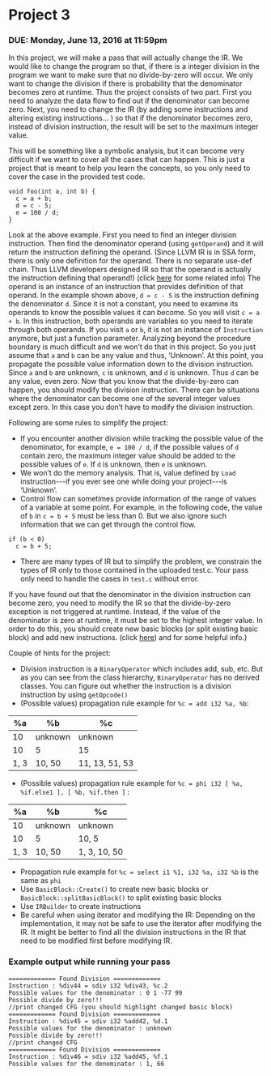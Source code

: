 # Project 3

### DUE: Monday, June 13, 2016 at 11:59pm

In this project, we will make a pass that will actually change the IR. We would like to change the program so that, if there is a integer division in the program we want to make sure that no divide-by-zero will occur. We only want to change the division if there is probability that the denominator becomes zero at runtime. Thus the project consists of two part. First you need to analyze the data flow to find out if the denominator can become zero. Next, you need to change the IR (by adding some instructions and altering existing instructions… ) so that if the denominator becomes zero, instead of division instruction, the result will be set to the maximum integer value.

This will be something like a symbolic analysis, but it can become very difficult if we want to cover all the cases that can happen. This is just a project that is meant to help you learn the concepts, so you only need to cover the case in the provided test code.

```{c}
void foo(int a, int b) {
  c = a + b;
  d = c - 5;
  e = 100 / d;
}
```

Look at the above example. First you need to find an integer division instruction. Then find the denominator operand (using `getOperand`) and it will return the instruction defining the operand. (Since LLVM IR is in SSA form, there is only one definition for the operand. There is no separate use-def chain. Thus LLVM developers designed IR so that the operand is actually the instruction defining that operand!) (click [here](
http://llvm.org/releases/3.4.2/docs/ProgrammersManual.html#iterating-over-def-use-use-def-chains) for some related info)
The operand is an instance of an instruction that provides definition of that operand. In the example shown above, `d = c - 5` is the instruction defining the denominator `d`. Since it is not a constant, you need to examine its operands to know the possible values it can become. So you will visit `c = a + b`. In this instruction, both operands are variables so you need to iterate through both operands. If you visit `a` or `b`, it is not an instance of `Instruction` anymore, but just a function parameter. Analyzing beyond the procedure boundary is much difficult and we won’t do that in this project. So you just assume that `a` and `b` can be any value and thus, ‘Unknown’. At this point, you propagate the possible value information down to the division instruction. Since `a` and `b` are unknown, `c` is unknown, and `d` is unknown. Thus `d` can be any value, even zero. Now that you know that the divide-by-zero can happen, you should modify the division instruction. There can be situations where the denominator can become one of the several integer values except zero. In this case you don’t have to modify the division instruction.

Following are some rules to simplify the project:
- If you encounter another division while tracking the possible value of the denominator, for example, `e = 100 / d`, if the possible values of `d` contain zero, the maximum integer value should be added to the possible values of `e`. If `d` is unknown, then `e` is unknown.
- We won’t do the memory analysis. That is, value defined by `Load` instruction---if you ever see one while doing your project---is ‘Unknown’. 
- Control flow can sometimes provide information of the range of values of a variable at some point. For example, in the following code, the value of `b` in `c = b + 5`  must be less than 0. But we also ignore such information that we can get through the control flow.

```{c}
if (b < 0)
  c = b + 5;
```
- There are many types of IR but to simplify the problem, we constrain the types of IR only to those contained in the uploaded test.c. Your pass only need to handle the cases in `test.c` without error.

If you have found out that the denominator in the division instruction can become zero, you need to modify the IR so that the divide-by-zero exception is not triggered at runtime. Instead, if the value of the denominator is zero at runtime, it must be set to the highest integer value. In order to do this, you should create new basic blocks (or split existing basic block) and add new instructions.
(click [here](http://llvm.org/releases/3.4.2/docs/ProgrammersManual.html#making-simple-changes)) and for some helpful info.)

Couple of hints for the project:
- Division instruction is a `BinaryOperator` which includes add, sub, etc. But as you can see from the class hierarchy, `BinaryOperator` has no derived classes. You can figure out whether the instruction is a division instruction by using `getOpcode()`
- (Possible values) propagation rule example for `%c = add i32 %a, %b`:

| %a       | %b        | %c             |
| -------- |-----------| ---------------|
| 10       | unknown   | unknown        |
| 10       | 5         | 15             |
| 1, 3     | 10, 50    | 11, 13, 51, 53 |

- (Possible values) propagation rule example for `%c = phi i32 [ %a, %if.else1 ], [ %b, %if.then ]` :

| %a       | %b        | %c             |
| -------- |-----------| ---------------|
| 10       | unknown   | unknown        |
| 10       | 5         | 10, 5          |
| 1, 3     | 10, 50    | 1, 3, 10, 50   |

- Propagation rule example for `%c = select i1 %1, i32 %a, i32 %b` is the same as `phi`
- Use `BasicBlock::Create()` to create new basic blocks or `BasicBlock::splitBasicBlock()` to split existing basic blocks
- Use `IRBuilder` to create instructions
- Be careful when using iterator and modifying the IR: Depending on the implementation, it may not be safe to use the iterator after modifying the IR. It might be better to find all the division instructions in the IR that need to be modified first before modifying IR.

### Example output while running your pass

```
============= Found Division =============
Instruction : %div44 = sdiv i32 %div43, %c.2
Possible values for the denominator : 0 1 -77 99
Possible divide by zero!!! 
//print changed CFG (you should highlight changed basic block)
============= Found Division =============
Instruction : %div45 = sdiv i32 %add42, %d.1
Possible values for the denominator : unknown
Possible divide by zero!!! 
//print changed CFG
============= Found Division =============
Instruction : %div46 = sdiv i32 %add45, %f.1
Possible values for the denominator : 1, 66
```

